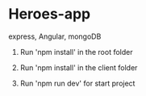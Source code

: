 # Heroes-app
express, Angular, mongoDB

1. Run 'npm install' in the root folder
2. Run 'npm install' in the client folder

3. Run 'npm run dev' for start project
